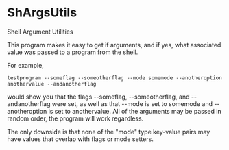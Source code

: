 # ShArgsUtils
Shell Argument Utilities

This program makes it easy to get if arguments, and if yes, what associated value was passed to a program from the shell. 

For example,

```shell
testprogram --someflag --someotherflag --mode somemode --anotheroption anothervalue --andanotherflag
```

would show you that the flags --someflag, --someotherflag, and --andanotherflag were set, as well as that --mode is set to somemode and --anotheroption is set to anothervalue. All of the arguments may be passed in random order, the program will work regardless.

The only downside is that none of the "mode" type key-value pairs may have values that overlap with flags or mode setters.
